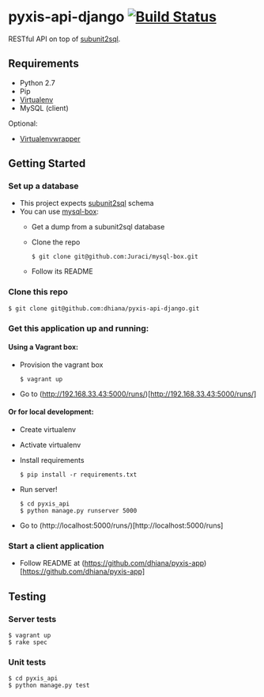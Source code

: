 # pyxis-api-django [![Build Status](https://snap-ci.com/dhiana/pyxis-api-django/branch/master/build_image)](https://snap-ci.com/dhiana/pyxis-api-django/branch/master)
RESTful API on top of [subunit2sql](https://github.com/openstack-infra/subunit2sql).

## Requirements

* Python 2.7
* Pip
* [Virtualenv](https://virtualenv.pypa.io/en/latest/)
* MySQL (client)

Optional:

* [Virtualenvwrapper](http://virtualenvwrapper.readthedocs.org/en/latest/)

## Getting Started

### Set up a database

* This project expects [subunit2sql](https://github.com/openstack-infra/subunit2sql) schema
* You can use [mysql-box](https://github.com/Juraci/mysql-box):
    * Get a dump from a subunit2sql database
    * Clone the repo
    
      ```
      $ git clone git@github.com:Juraci/mysql-box.git
      ```
    * Follow its README

### Clone this repo

  ```
  $ git clone git@github.com:dhiana/pyxis-api-django.git
  ```
### Get this application up and running:
  
#### Using a Vagrant box:

* Provision the vagrant box
    ```
    $ vagrant up
    ```
* Go to (http://192.168.33.43:5000/runs/)[http://192.168.33.43:5000/runs/]

#### Or for local development:

* Create virtualenv

* Activate virtualenv

* Install requirements

    ```
    $ pip install -r requirements.txt
    ```
* Run server!

    ```
    $ cd pyxis_api
    $ python manage.py runserver 5000
    ```
* Go to (http://localhost:5000/runs/)[http://localhost:5000/runs]

### Start a client application

* Follow README at (https://github.com/dhiana/pyxis-app)[https://github.com/dhiana/pyxis-app]

## Testing

### Server tests
```
$ vagrant up
$ rake spec
```

### Unit tests
```
$ cd pyxis_api
$ python manage.py test
```

